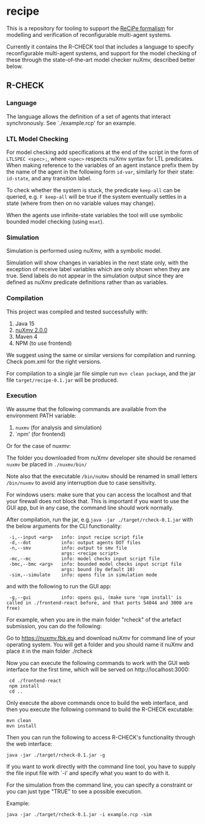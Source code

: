# recipe

This is a repository for tooling to support the [ReCiPe formalism](https://arxiv.org/abs/2104.10998) for modelling and verification of reconfigurable multi-agent systems.

Currently it contains the R-CHECK tool that includes a language to specify reconfigurable multi-agent systems, and support for the model checking of these through the state-of-the-art model checker nuXmv, described better below.

## R-CHECK

### Language

The language allows the definition of a set of agents that interact synchronously. See `./example.rcp' for an example.

### LTL Model Checking

For model checking add specifications at the end of the script in the form of `LTLSPEC <spec>;`, where `<spec>` respects nuXmv syntax for LTL predicates. When making reference to the variables of an agent instance prefix them by the name of the agent in the following form `id-var`, similarly for their state: `id-state`, and any transition label.

To check whether the system is stuck, the predicate `keep-all` can be queried, e.g. `F keep-all` will be true if the system eventually settles in a state (where from then on no variable values may change).

When the agents use infinite-state variables the tool will use symbolic bounded model checking (using `msat`).

### Simulation

Simulation is performed using nuXmv, with a symbolic model.

Simulation will show changes in variables in the next state only, with the exception of receive label variables which are only shown when they are true. Send labels do not appear in the simulation output since they are defined as nuXmv predicate definitions rather than as variables.

### Compilation

This project was compiled and tested successfully with:
1. Java 15
2. [nuXmv 2.0.0](https://nuxmv.fbk.eu/)
3. Maven 4
4. NPM (to use frontend)

We suggest using the same or similar versions for compilation and running. Check pom.xml for the right versions.

For compilation to a single jar file simple run `mvn clean package`, and the jar file `target/recipe-0.1.jar` will be produced.


### Execution

We assume that the following commands are available from the environment PATH variable:
1. `nuxmv` (for analysis and simulation)
2. `npm' (for frontend)

Or for the case of nuxmv:

The folder you downloaded from nuXmv developer site should be renamed `nuxmv` be placed in `./nuxmv/bin/`

Note also that the executable `/bin/nuXmv` should be renamed in small letters `/bin/nuxmv` to avoid any interruption due to case sensitivity.

For windows users: make sure that you can access the localhost and that your firewall does not block that. This is important if you want to use the GUI app, but in any case, the command line should work normally. 

After compilation, run the jar, e.g.`java -jar ./target/rcheck-0.1.jar` with the below arguments for the CLI functionality:

```
 -i,--input <arg>   info: input recipe script file
 -d,--dot           info: output agents DOT files
 -n,--smv           info: output to smv file
                    args: <recipe script>
 -mc,--mc           info: model checks input script file
 -bmc,--bmc <arg>   info: bounded model checks input script file
                    args: bound (by default 10)
 -sim,--simulate    info: opens file in simulation mode
 ```

and with the following to run the GUI app:
```
 -g,--gui           info: opens gui, (make sure 'npm install' is called in ./frontend-react before, and that ports 54044 and 3000 are free)
 ```
 
 For example, when you are in the main folder "rcheck" of the artefact submission, you can do the following:
 
 Go to https://nuxmv.fbk.eu and download nuXmv for command line of your operating system.
 You will get a folder and you should name it nuXmv and place it in the main folder ./rcheck
 
 Now you can execute the following commands to work with the GUI web interface for the first time, which will be served on http://localhost:3000:

```
 cd ./frontend-react
 npm install
 cd ..
```

Only execute the above commands once to build the web interface, and then you execute the following command to build the R-CHECK excutable:
 ```
 mvn clean
 mvn install
  ```

Then you can run the following to access R-CHECK's functionality through the web interface:
```
java -jar ./target/rcheck-0.1.jar -g
```

 If you want to work directly with the command line tool, you have to supply the file input file with `-i' and specify what you want to do with it.
 
For the simulation from the command line, you can specify a constraint or you can just type "TRUE" to see a possible execution. 

Example: 

```
java -jar ./target/rcheck-0.1.jar -i example.rcp -sim
``` 
